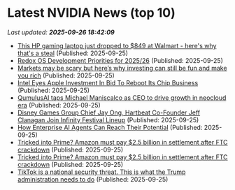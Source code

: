 # Latest NVIDIA News (top 10)
_Last updated: **2025-09-26 18:42:09**_

- [This HP gaming laptop just dropped to $849 at Walmart - here's why that's a steal](https://www.zdnet.com/article/this-hp-gaming-laptop-just-dropped-to-849-at-walmart-heres-why-thats-a-steal/) (Published: 2025-09-25)
- [Redox OS Development Priorities for 2025/26](https://www.redox-os.org/news/development-priorities-2025-09/) (Published: 2025-09-25)
- [Markets may be scary but here’s why investing can still be fun and make you rich](https://financialpost.com/investing/markets-scary-investing-still-fun-rich) (Published: 2025-09-25)
- [Intel Eyes Apple Investment In Bid To Reboot Its Chip Business](https://hothardware.com/news/intel-eyes-apple-investment-report) (Published: 2025-09-25)
- [QumulusAI taps Michael Maniscalco as CEO to drive growth in neocloud era](https://siliconangle.com/2025/09/25/qumulusai-taps-michael-maniscalco-ceo-drive-growth-neocloud-era/) (Published: 2025-09-25)
- [Disney Games Group Chief Jay Ong, Hartbeat Co-Founder Jeff Clanagan Join Infinity Festival Lineup](http://deadline.com/2025/09/disney-games-group-jay-ong-hartbeat-jeff-clanagan-infinity-festival-1236556087/) (Published: 2025-09-25)
- [How Enterprise AI Agents Can Reach Their Potential](https://www.forbes.com/sites/cio/2025/09/25/how-enterprise-ai-agents-can-reach-their-potential/) (Published: 2025-09-25)
- [Tricked into Prime? Amazon must pay $2.5 billion in settlement after FTC crackdown](https://economictimes.indiatimes.com/news/international/us/amazon-prime-lawsuit-settlement-amazon-must-pay-2-5-billion-in-settlement-after-ftc-crackdown/articleshow/124125502.cms) (Published: 2025-09-25)
- [Tricked into Prime? Amazon must pay $2.5 billion in settlement after FTC crackdown](https://economictimes.indiatimes.com/news/international/us/amazon-settlement-tricked-into-prime-amazon-must-pay-2-5-billion-in-settlement-after-ftc-crackdown/articleshow/124125502.cms) (Published: 2025-09-25)
- [TikTok is a national security threat. This is what the Trump administration needs to do](https://www.foxnews.com/opinion/tiktok-national-security-threat-what-trump-administration-needs-do) (Published: 2025-09-25)
